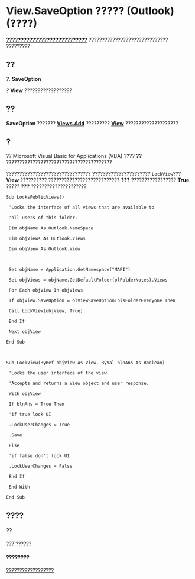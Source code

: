 
# View.SaveOption ????? (Outlook)(????)

 **[????????????????????????????](c08bab4d-ecdd-a2ac-1cdc-fa910f9585e0.md)** ?????????????????????????????? ?????????


## ??

 _?_. **SaveOption**

 _?_ **View** ??????????????????


## ??

 **SaveOption** ??????? **[Views.Add](8005ca2e-8b28-1286-74d1-448f2a168c65.md)** ????????? **[View](41c8d149-9912-1685-4c8b-3c849cc6f1ed.md)** ????????????????????


## ?

?? Microsoft Visual Basic for Applications (VBA) ???? **??** ????????????????????????????????????????

???????????????????????????????? ?????????????????????? `LockView`???  **View** ?????????? ??????????????????????????? **???** ????????????????? **True** ????? **???** ?????????????????????




```
Sub LocksPublicViews() 
 
 'Locks the interface of all views that are available to 
 
 'all users of this folder. 
 
 Dim objName As Outlook.NameSpace 
 
 Dim objViews As Outlook.Views 
 
 Dim objView As Outlook.View 
 
 
 
 Set objName = Application.GetNamespace("MAPI") 
 
 Set objViews = objName.GetDefaultFolder(olFolderNotes).Views 
 
 For Each objView In objViews 
 
 If objView.SaveOption = olViewSaveOptionThisFolderEveryone Then 
 
 Call LockView(objView, True) 
 
 End If 
 
 Next objView 
 
End Sub 
 
 
 
Sub LockView(ByRef objView As View, ByVal blnAns As Boolean) 
 
 'Locks the user interface of the view. 
 
 'Accepts and returns a View object and user response. 
 
 With objView 
 
 If blnAns = True Then 
 
 'if true lock UI 
 
 .LockUserChanges = True 
 
 .Save 
 
 Else 
 
 'if false don't lock UI 
 
 .LockUserChanges = False 
 
 End If 
 
 End With 
 
End Sub
```


## ????


#### ??


[??? ??????](41c8d149-9912-1685-4c8b-3c849cc6f1ed.md)
#### ????????


[??????????????????](http://msdn.microsoft.com/library/ed3196c6-e779-64f7-db1d-e2fd22bb4688%28Office.15%29.aspx)